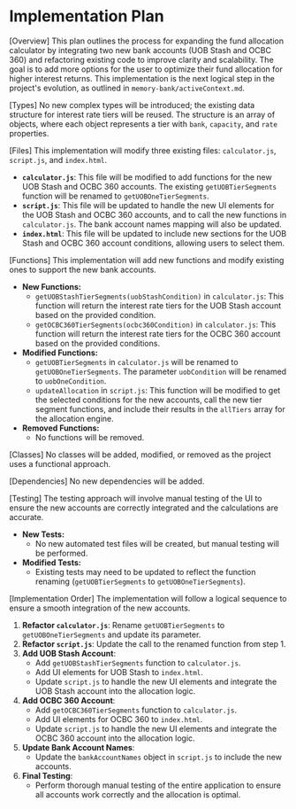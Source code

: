 # Implementation Plan

[Overview]
This plan outlines the process for expanding the fund allocation calculator by integrating two new bank accounts (UOB Stash and OCBC 360) and refactoring existing code to improve clarity and scalability. The goal is to add more options for the user to optimize their fund allocation for higher interest returns. This implementation is the next logical step in the project's evolution, as outlined in `memory-bank/activeContext.md`.

[Types]
No new complex types will be introduced; the existing data structure for interest rate tiers will be reused. The structure is an array of objects, where each object represents a tier with `bank`, `capacity`, and `rate` properties.

[Files]
This implementation will modify three existing files: `calculator.js`, `script.js`, and `index.html`.

- **`calculator.js`**: This file will be modified to add functions for the new UOB Stash and OCBC 360 accounts. The existing `getUOBTierSegments` function will be renamed to `getUOBOneTierSegments`.
- **`script.js`**: This file will be updated to handle the new UI elements for the UOB Stash and OCBC 360 accounts, and to call the new functions in `calculator.js`. The bank account names mapping will also be updated.
- **`index.html`**: This file will be updated to include new sections for the UOB Stash and OCBC 360 account conditions, allowing users to select them.

[Functions]
This implementation will add new functions and modify existing ones to support the new bank accounts.

- **New Functions:**
    - `getUOBStashTierSegments(uobStashCondition)` in `calculator.js`: This function will return the interest rate tiers for the UOB Stash account based on the provided condition.
    - `getOCBC360TierSegments(ocbc360Condition)` in `calculator.js`: This function will return the interest rate tiers for the OCBC 360 account based on the provided conditions.
- **Modified Functions:**
    - `getUOBTierSegments` in `calculator.js` will be renamed to `getUOBOneTierSegments`. The parameter `uobCondition` will be renamed to `uobOneCondition`.
    - `updateAllocation` in `script.js`: This function will be modified to get the selected conditions for the new accounts, call the new tier segment functions, and include their results in the `allTiers` array for the allocation engine.
- **Removed Functions:**
    - No functions will be removed.

[Classes]
No classes will be added, modified, or removed as the project uses a functional approach.

[Dependencies]
No new dependencies will be added.

[Testing]
The testing approach will involve manual testing of the UI to ensure the new accounts are correctly integrated and the calculations are accurate.

- **New Tests:**
    - No new automated test files will be created, but manual testing will be performed.
- **Modified Tests:**
    - Existing tests may need to be updated to reflect the function renaming (`getUOBTierSegments` to `getUOBOneTierSegments`).

[Implementation Order]
The implementation will follow a logical sequence to ensure a smooth integration of the new accounts.

1.  **Refactor `calculator.js`**: Rename `getUOBTierSegments` to `getUOBOneTierSegments` and update its parameter.
2.  **Refactor `script.js`**: Update the call to the renamed function from step 1.
3.  **Add UOB Stash Account**:
    -   Add `getUOBStashTierSegments` function to `calculator.js`.
    -   Add UI elements for UOB Stash to `index.html`.
    -   Update `script.js` to handle the new UI elements and integrate the UOB Stash account into the allocation logic.
4.  **Add OCBC 360 Account**:
    -   Add `getOCBC360TierSegments` function to `calculator.js`.
    -   Add UI elements for OCBC 360 to `index.html`.
    -   Update `script.js` to handle the new UI elements and integrate the OCBC 360 account into the allocation logic.
5.  **Update Bank Account Names**:
    -   Update the `bankAccountNames` object in `script.js` to include the new accounts.
6.  **Final Testing**:
    -   Perform thorough manual testing of the entire application to ensure all accounts work correctly and the allocation is optimal.
